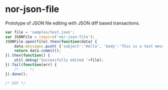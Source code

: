 nor-json-file
=============

Prototype of JSON file editing with JSON diff based transactions.

```javascript
var file = 'samples/test.json';
var JSONFile = require('nor-json-file');
JSONFile.open(file).then(function(data) {
	data.messages.push( {'subject':'Hello', 'body':'This is a test message.'} );
	return data.commit();
}).then(function() {
	util.debug('Successfully edited '+file);
}).fail(function(err) {
	/* ... */
}).done();

/* EOF */
